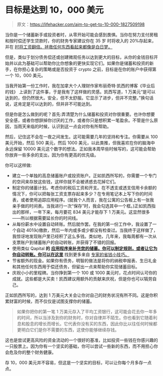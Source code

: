 # 目标是达到 10，000 美元

> 原文：<https://lifehacker.com/aim-to-get-to-10-000-1827509198>

当你是一个储蓄新手或投资者时，从零开始可能会感到畏惧。当你在努力支付房租和按时偿还学生贷款时，你的财务专家建议你在 35 岁 时将收入的 20%存起来，并在 [时将工资翻倍。拯救任何东西看起来都像是白日梦。](https://twocents.lifehacker.com/how-much-money-you-need-to-save-by-the-time-youre-35-1826106733) 



但是，类似于划分债务偿还或创建微观任务以达到更大的目标，从你的金钱目标开始并以此为基础可以帮助你比你想象的更快实现它们。如果你是储蓄和投资的新手，在你担心复杂的策略或是否投资于 crypto 之前，目标是在你的账户中获得第一个 10，000 美元。

当我开始第一份工作时，我在加拿大个人理财作家布丽奇特·凯西的博客《毕业后的钱》 上读到了这件事，于是我有了这样做的灵感。凯西写道，1 万美元“是可以达到的，但仍然很大。安全，但不太舒服。它显示了进步，但并不完整。”换句话说，这肯定是可以达到的，但并非不可能达到。

但是你是怎么做到的呢？首先:弄清楚为什么储蓄和投资对你很重要。也许你想要安全感，或者你想辞掉你讨厌的工作，或者你只是想积累一笔盈余。不管是什么原因，当雨天来临的时候，认识到这一点会对你有所帮助。

然后，记住这不会在一夜之间发生。这可能需要几年的坚持和专注。你需要从 100 美元开始，然后 500 美元，然后 1000 美元，以此类推，但我喜欢在你的脑海中永远保留 10000 美元这个数字的想法。正如我本周早些时候写的，这可能会帮助你放弃一些多余的支出，因为你有更高的优先级。

你可以这样做:

*   建立一个单独的高息储蓄账户或投资账户。正如凯西所写的，你需要一个专门的空间来存放这些钱，这样你就不会被诱惑去花掉它们。
*   制定你的储蓄计划。考虑你的税后工资和开支。在不透支或透支信用卡余额的情况下，你可以把每张工资支票存起来多少？在专用笔记本上写下你的时间表，或者使用追踪应用程序。(就我个人而言，我在公寓的公告板上有一张我亲手做的时间表。当我进行一次“保存”时，我会勾选其中一个框。)正如凯西指出的那样，一年下来，每月要花 834 美元才能存下 1 万美元。这显然很多——所以根据需要延长你的时间线。
*   从每份薪水中设置自动转账。然后就作罢。在我的第一份工作中，我设置了一个自动 401(k)缴款，然后一年内或多或少都没有检查过。当我终于这样做了，我惊讶地发现账户里已经积了这么多钱。类似地，几年来，我每周都有一次从支票账户到储蓄账户的自动转账，并获得了不错的回报。
*   使用类似 Qapital **的** [**应用程序来补充您的储蓄。你可以制定规则，或者让它为你自动转账。你可以在这里**](https://lifehacker.com/saving-app-showdown-qapital-vs-digit-1790189978) 找到更多来自 [专家的省钱小技巧。](https://twocents.lifehacker.com/the-best-advice-for-saving-as-much-as-you-can-1821196524)
*   节省额外的现金。如果你有债务，明智的做法是将你的纳税申报表、生日礼金和其他任何东西用于偿还债务，但留出一点来帮助你实现储蓄目标。
*   庆祝小小的里程碑。当你挣到第一个 100 或 1000 美元时，花点时间认可你的成就。这些都是大买卖！凯西建议用额外的贡献来庆祝，但是你也可以犒劳自己。

正如凯西所写的，达到 1 万美元大关会让你对自己的财务状况有所不同。这是你积累财富的时候，而不仅仅是试图支撑你的储蓄。

> 如果你把你的第一笔 1 万美元存入了平均工资银行，这可能会花去你一年多的时间，所以当涉及到你的财务时，你对自律并不陌生。你也看到它随着利息和股息的增长而增长。它代表你没有买的东西，因此你比以往任何时候都更明白它们是你不需要的东西，这使你能够继续存钱。

这也是尝试更高风险的资金流动的一个很好的基准，比如投资一些钱在你感兴趣的一只股票上。因为你有一个坚实的基础，你可以尝试一些新的东西，而不用担心你会危及你的整个财务健康。

存 10，000 美元并不容易，但这是一个坚实的目标，可以让你每个月多存一点点。